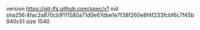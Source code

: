 version https://git-lfs.github.com/spec/v1
oid sha256:4fac2a870cb9111580a71d0e67dbe1e7f38f260e8f4f233fcbf6c7f45b940c51
size 1540

